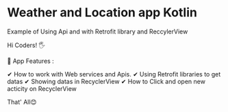 # Weather and Location app Kotlin
 Example of Using Api and with Retrofit library and ReccylerView
 
 Hi Coders! 🖐
 
🎯 App Features : 

✔ How to work with Web services and Apis.
✔ Using Retrofit libraries to get datas
✔ Showing datas in RecyclerView
✔ How to Click and open new acticity on RecyclerView

That' All😊

